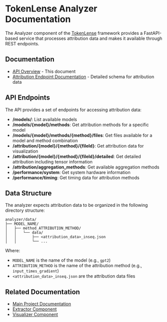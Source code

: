# TokenLense Analyzer Documentation

The Analyzer component of the [TokenLense](../../README.md) framework provides a FastAPI-based service that processes attribution data and makes it available through REST endpoints.

## Documentation

- [API Overview](README.md) - This document
- [Attribution Endpoint Documentation](Documentation/get_attribution_endpoint.md) - Detailed schema for attribution data

## API Endpoints

The API provides a set of endpoints for accessing attribution data:

- **/models/**: List available models
- **/models/{model}/methods**: Get attribution methods for a specific model
- **/models/{model}/methods/{method}/files**: Get files available for a model and method combination
- **/attribution/{model}/{method}/{fileId}**: Get attribution data for visualization
- **/attribution/{model}/{method}/{fileId}/detailed**: Get detailed attribution including tensor information
- **/attribution/aggregation_methods**: Get available aggregation methods
- **/performance/system**: Get system hardware information
- **/performance/timing**: Get timing data for attribution methods

## Data Structure

The analyzer expects attribution data to be organized in the following directory structure:

```
analyzer/data/
├── MODEL_NAME/
│   ├── method_ATTRIBUTION_METHOD/
│   │   └── data/
│   │       ├── <attribution_data>_inseq.json
│   │       └── ...
```

Where:
- `MODEL_NAME` is the name of the model (e.g., `gpt2`)
- `ATTRIBUTION_METHOD` is the name of the attribution method (e.g., `input_times_gradient`)
- `<attribution_data>_inseq.json` are the attribution data files

## Related Documentation

- [Main Project Documentation](../../README.md)
- [Extractor Component](../../extractor/ReadMe.md)
- [Visualizer Component](../../visualizer/README.md)